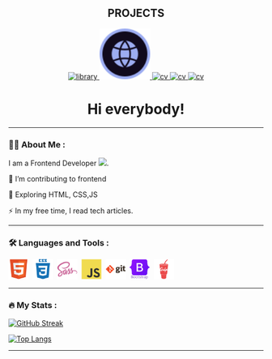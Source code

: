 

<div id="header" align="center">
 
  <div id="badges">
    <h2>PROJECTS</h2>
    <a href="https://alena3112.github.io/library/">
      <img src="https://alena3112.github.io/library/acsess/img/girl.jpg" alt="library" width="100"/>
    </a>
    <a href="https://alena3112.github.io/house/">
       <img src="https://raw.githubusercontent.com/Alena3112/house/be89ac266d9dc1b39fdb90775dd861ff80b14db3/acsses/logoBtn.svg" alt="house" width="100"/>
    </a>
    <a href="https://alena3112.github.io/project/">
             <img src="https://avatars.mds.yandex.net/i?id=0e10d8aea64b0e1e9ad3a2a4ec241b06cf4a00ee-8498042-images-thumbs&n=13" alt="cv" width="100"/>
    </a>
     <a href="https://alena3112.github.io/cake/">
             <img src="https://alena3112.github.io/cake/img/CAKE.png" alt="cv" width="100"/>
    </a>
      <a href="https://alena3112.github.io/custom/">
             <img src="https://alena3112.github.io/custom/img/proj6.png" alt="cv" width="100"/>
    </a>
  </div>
    <h1>
   Hi everybody!
   
  </h1>
  </div>  
  
---

### :woman_technologist: About Me :
I am a Frontend Developer <img src="https://media.giphy.com/media/WUlplcMpOCEmTGBtBW/giphy.gif" width="30">.

:telescope: I’m contributing to frontend 

:seedling: Exploring HTML, CSS,JS

:zap: In my free time, I read tech articles.

---

### :hammer_and_wrench: Languages and Tools :
<div>
  <img src="https://github.com/devicons/devicon/blob/master/icons/html5/html5-original.svg" title="HTML5" alt="HTML" width="40" height="40"/>&nbsp;
  <img src="https://github.com/devicons/devicon/blob/master/icons/css3/css3-plain-wordmark.svg"  title="CSS3" alt="CSS" width="40" height="40"/>&nbsp;
  <img src="https://raw.githubusercontent.com/devicons/devicon/55609aa5bd817ff167afce0d965585c92040787a/icons/sass/sass-original.svg"  title="SASS" alt="SASS" width="40" height="40"/>&nbsp;
  <img src="https://github.com/devicons/devicon/blob/master/icons/javascript/javascript-original.svg" title="JavaScript" alt="JavaScript" width="40" height="40"/>&nbsp;
  <img src="https://github.com/devicons/devicon/blob/master/icons/git/git-original-wordmark.svg" title="Git" **alt="Git" width="40" height="40"/>&nbsp;
  <img src="https://raw.githubusercontent.com/devicons/devicon/55609aa5bd817ff167afce0d965585c92040787a/icons/bootstrap/bootstrap-original-wordmark.svg" title="Bootstrap" **alt="Bootstrap" width="40" height="40"/>&nbsp;
  <img src="https://raw.githubusercontent.com/devicons/devicon/55609aa5bd817ff167afce0d965585c92040787a/icons/gulp/gulp-plain.svg" title="gulp" alt="gulp" width="40" height="40"/>&nbsp;
</div>

---
### :fire: My Stats :

[![GitHub Streak](http://github-readme-streak-stats.herokuapp.com?user=Alena3112&theme=dark)](https://git.io/streak-stats)

[![Top Langs](https://github-readme-stats.vercel.app/api/top-langs/?username=Alena3112&layout=compact&theme=vision-friendly-dark)](https://github.com/anuraghazra/github-readme-stats)

---
